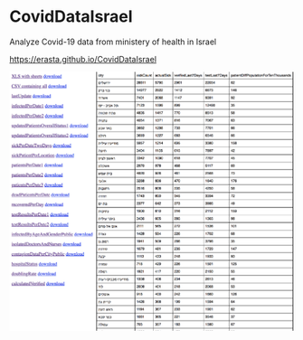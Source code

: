 # CovidDataIsrael
Analyze Covid-19 data from ministery of health in Israel

https://erasta.github.io/CovidDataIsrael

<img src="ScreenShot.png"/>
